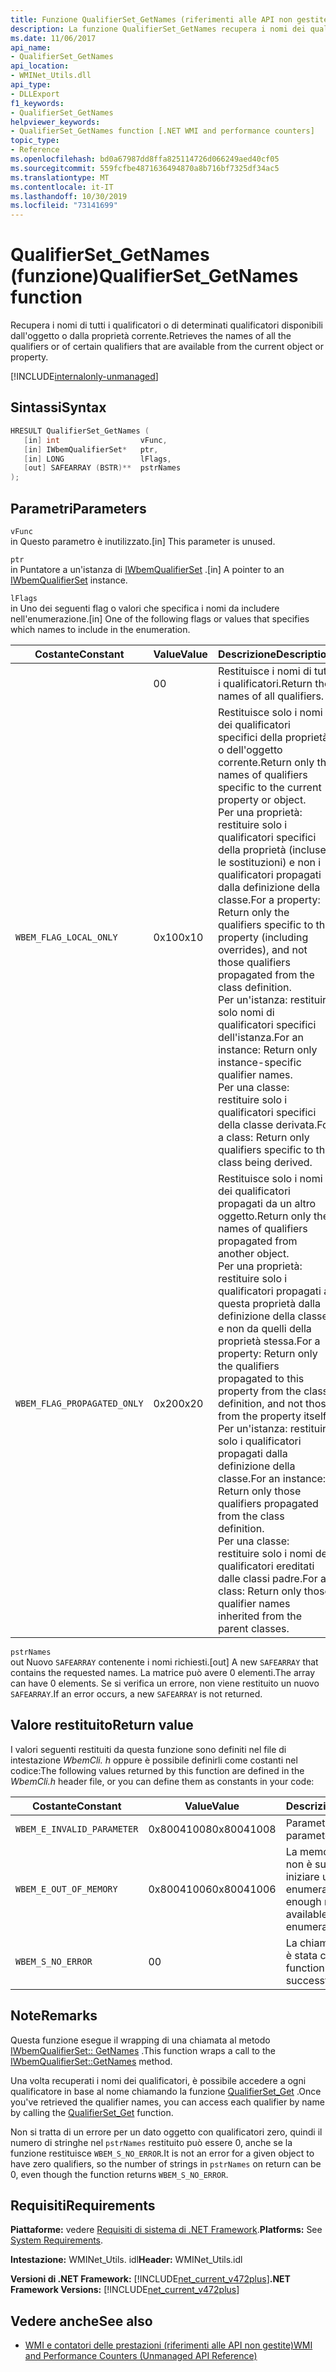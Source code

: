 ```yaml
---
title: Funzione QualifierSet_GetNames (riferimenti alle API non gestite)
description: La funzione QualifierSet_GetNames recupera i nomi dei qualificatori da un oggetto o da una proprietà.
ms.date: 11/06/2017
api_name:
- QualifierSet_GetNames
api_location:
- WMINet_Utils.dll
api_type:
- DLLExport
f1_keywords:
- QualifierSet_GetNames
helpviewer_keywords:
- QualifierSet_GetNames function [.NET WMI and performance counters]
topic_type:
- Reference
ms.openlocfilehash: bd0a67987dd8ffa825114726d066249aed40cf05
ms.sourcegitcommit: 559fcfbe4871636494870a8b716bf7325df34ac5
ms.translationtype: MT
ms.contentlocale: it-IT
ms.lasthandoff: 10/30/2019
ms.locfileid: "73141699"
---
```

# <a name="qualifierset_getnames-function"></a><span data-ttu-id="37955-103">QualifierSet_GetNames (funzione)</span><span class="sxs-lookup"><span data-stu-id="37955-103">QualifierSet_GetNames function</span></span>

<span data-ttu-id="37955-104">Recupera i nomi di tutti i qualificatori o di determinati qualificatori disponibili dall'oggetto o dalla proprietà corrente.</span><span class="sxs-lookup"><span data-stu-id="37955-104">Retrieves the names of all the qualifiers or of certain qualifiers that are available from the current object or property.</span></span>

[!INCLUDE[internalonly-unmanaged](../../../../includes/internalonly-unmanaged.md)]

## <a name="syntax"></a><span data-ttu-id="37955-105">Sintassi</span><span class="sxs-lookup"><span data-stu-id="37955-105">Syntax</span></span>

```cpp
HRESULT QualifierSet_GetNames (
   [in] int                  vFunc,
   [in] IWbemQualifierSet*   ptr,
   [in] LONG                 lFlags,
   [out] SAFEARRAY (BSTR)**  pstrNames
);
```

## <a name="parameters"></a><span data-ttu-id="37955-106">Parametri</span><span class="sxs-lookup"><span data-stu-id="37955-106">Parameters</span></span>

`vFunc`\
<span data-ttu-id="37955-107">in Questo parametro è inutilizzato.</span><span class="sxs-lookup"><span data-stu-id="37955-107">[in] This parameter is unused.</span></span>

`ptr`\
<span data-ttu-id="37955-108">in Puntatore a un'istanza di [IWbemQualifierSet](/windows/desktop/api/wbemcli/nn-wbemcli-iwbemqualifierset) .</span><span class="sxs-lookup"><span data-stu-id="37955-108">[in] A pointer to an [IWbemQualifierSet](/windows/desktop/api/wbemcli/nn-wbemcli-iwbemqualifierset) instance.</span></span>

`lFlags`\
<span data-ttu-id="37955-109">in Uno dei seguenti flag o valori che specifica i nomi da includere nell'enumerazione.</span><span class="sxs-lookup"><span data-stu-id="37955-109">[in] One of the following flags or values that specifies which names to include in the enumeration.</span></span>

|<span data-ttu-id="37955-110">Costante</span><span class="sxs-lookup"><span data-stu-id="37955-110">Constant</span></span>  |<span data-ttu-id="37955-111">Value</span><span class="sxs-lookup"><span data-stu-id="37955-111">Value</span></span>  |<span data-ttu-id="37955-112">Descrizione</span><span class="sxs-lookup"><span data-stu-id="37955-112">Description</span></span>  |
|---------|---------|---------|
|  | <span data-ttu-id="37955-113">0</span><span class="sxs-lookup"><span data-stu-id="37955-113">0</span></span> | <span data-ttu-id="37955-114">Restituisce i nomi di tutti i qualificatori.</span><span class="sxs-lookup"><span data-stu-id="37955-114">Return the names of all qualifiers.</span></span> |
| `WBEM_FLAG_LOCAL_ONLY` | <span data-ttu-id="37955-115">0x10</span><span class="sxs-lookup"><span data-stu-id="37955-115">0x10</span></span> | <span data-ttu-id="37955-116">Restituisce solo i nomi dei qualificatori specifici della proprietà o dell'oggetto corrente.</span><span class="sxs-lookup"><span data-stu-id="37955-116">Return only the names of qualifiers specific to the current property or object.</span></span> <br/> <span data-ttu-id="37955-117">Per una proprietà: restituire solo i qualificatori specifici della proprietà (incluse le sostituzioni) e non i qualificatori propagati dalla definizione della classe.</span><span class="sxs-lookup"><span data-stu-id="37955-117">For a property: Return only the qualifiers specific to the property (including overrides), and not those qualifiers propagated from the class definition.</span></span> <br/> <span data-ttu-id="37955-118">Per un'istanza: restituire solo nomi di qualificatori specifici dell'istanza.</span><span class="sxs-lookup"><span data-stu-id="37955-118">For an instance: Return only instance-specific qualifier names.</span></span> <br/> <span data-ttu-id="37955-119">Per una classe: restituire solo i qualificatori specifici della classe derivata.</span><span class="sxs-lookup"><span data-stu-id="37955-119">For a class: Return only qualifiers specific to the class being derived.</span></span>
|`WBEM_FLAG_PROPAGATED_ONLY` | <span data-ttu-id="37955-120">0x20</span><span class="sxs-lookup"><span data-stu-id="37955-120">0x20</span></span> | <span data-ttu-id="37955-121">Restituisce solo i nomi dei qualificatori propagati da un altro oggetto.</span><span class="sxs-lookup"><span data-stu-id="37955-121">Return only the names of qualifiers propagated from another object.</span></span> <br/> <span data-ttu-id="37955-122">Per una proprietà: restituire solo i qualificatori propagati a questa proprietà dalla definizione della classe e non da quelli della proprietà stessa.</span><span class="sxs-lookup"><span data-stu-id="37955-122">For a property: Return only the qualifiers propagated to this property from the class definition, and not those from the property itself.</span></span> <br/> <span data-ttu-id="37955-123">Per un'istanza: restituire solo i qualificatori propagati dalla definizione della classe.</span><span class="sxs-lookup"><span data-stu-id="37955-123">For an instance: Return only those qualifiers propagated from the class definition.</span></span> <br/> <span data-ttu-id="37955-124">Per una classe: restituire solo i nomi dei qualificatori ereditati dalle classi padre.</span><span class="sxs-lookup"><span data-stu-id="37955-124">For a class: Return only those qualifier names inherited from the parent classes.</span></span> |

`pstrNames`\
<span data-ttu-id="37955-125">out Nuovo `SAFEARRAY` contenente i nomi richiesti.</span><span class="sxs-lookup"><span data-stu-id="37955-125">[out] A new `SAFEARRAY` that contains the requested names.</span></span> <span data-ttu-id="37955-126">La matrice può avere 0 elementi.</span><span class="sxs-lookup"><span data-stu-id="37955-126">The array can have 0 elements.</span></span> <span data-ttu-id="37955-127">Se si verifica un errore, non viene restituito un nuovo `SAFEARRAY`.</span><span class="sxs-lookup"><span data-stu-id="37955-127">If an error occurs, a new `SAFEARRAY` is not returned.</span></span>

## <a name="return-value"></a><span data-ttu-id="37955-128">Valore restituito</span><span class="sxs-lookup"><span data-stu-id="37955-128">Return value</span></span>

<span data-ttu-id="37955-129">I valori seguenti restituiti da questa funzione sono definiti nel file di intestazione *WbemCli. h* oppure è possibile definirli come costanti nel codice:</span><span class="sxs-lookup"><span data-stu-id="37955-129">The following values returned by this function are defined in the *WbemCli.h* header file, or you can define them as constants in your code:</span></span>

|<span data-ttu-id="37955-130">Costante</span><span class="sxs-lookup"><span data-stu-id="37955-130">Constant</span></span>  |<span data-ttu-id="37955-131">Value</span><span class="sxs-lookup"><span data-stu-id="37955-131">Value</span></span>  |<span data-ttu-id="37955-132">Descrizione</span><span class="sxs-lookup"><span data-stu-id="37955-132">Description</span></span>  |
|---------|---------|---------|
|`WBEM_E_INVALID_PARAMETER` | <span data-ttu-id="37955-133">0x80041008</span><span class="sxs-lookup"><span data-stu-id="37955-133">0x80041008</span></span> | <span data-ttu-id="37955-134">Parametro non valido.</span><span class="sxs-lookup"><span data-stu-id="37955-134">A parameter is not valid.</span></span> |
|`WBEM_E_OUT_OF_MEMORY` | <span data-ttu-id="37955-135">0x80041006</span><span class="sxs-lookup"><span data-stu-id="37955-135">0x80041006</span></span> | <span data-ttu-id="37955-136">La memoria disponibile non è sufficiente per iniziare una nuova enumerazione.</span><span class="sxs-lookup"><span data-stu-id="37955-136">Not enough memory is available to begin a new enumeration.</span></span> |
|`WBEM_S_NO_ERROR` | <span data-ttu-id="37955-137">0</span><span class="sxs-lookup"><span data-stu-id="37955-137">0</span></span> | <span data-ttu-id="37955-138">La chiamata di funzione è stata completata.</span><span class="sxs-lookup"><span data-stu-id="37955-138">The function call was successful.</span></span>  |

## <a name="remarks"></a><span data-ttu-id="37955-139">Note</span><span class="sxs-lookup"><span data-stu-id="37955-139">Remarks</span></span>

<span data-ttu-id="37955-140">Questa funzione esegue il wrapping di una chiamata al metodo [IWbemQualifierSet:: GetNames](/windows/desktop/api/wbemcli/nf-wbemcli-iwbemqualifierset-getnames) .</span><span class="sxs-lookup"><span data-stu-id="37955-140">This function wraps a call to the [IWbemQualifierSet::GetNames](/windows/desktop/api/wbemcli/nf-wbemcli-iwbemqualifierset-getnames) method.</span></span>

<span data-ttu-id="37955-141">Una volta recuperati i nomi dei qualificatori, è possibile accedere a ogni qualificatore in base al nome chiamando la funzione [QualifierSet_Get](qualifierset-get.md) .</span><span class="sxs-lookup"><span data-stu-id="37955-141">Once you've retrieved the qualifier names, you can access each qualifier by name by calling the [QualifierSet_Get](qualifierset-get.md) function.</span></span>

<span data-ttu-id="37955-142">Non si tratta di un errore per un dato oggetto con qualificatori zero, quindi il numero di stringhe nel `pstrNames` restituito può essere 0, anche se la funzione restituisce `WBEM_S_NO_ERROR`.</span><span class="sxs-lookup"><span data-stu-id="37955-142">It is not an error for a given object to have zero qualifiers, so the number of strings in `pstrNames` on return can be 0, even though the function returns `WBEM_S_NO_ERROR`.</span></span>

## <a name="requirements"></a><span data-ttu-id="37955-143">Requisiti</span><span class="sxs-lookup"><span data-stu-id="37955-143">Requirements</span></span>

<span data-ttu-id="37955-144">**Piattaforme:** vedere [Requisiti di sistema di .NET Framework](../../get-started/system-requirements.md).</span><span class="sxs-lookup"><span data-stu-id="37955-144">**Platforms:** See [System Requirements](../../get-started/system-requirements.md).</span></span>

<span data-ttu-id="37955-145">**Intestazione:** WMINet_Utils. idl</span><span class="sxs-lookup"><span data-stu-id="37955-145">**Header:** WMINet_Utils.idl</span></span>

<span data-ttu-id="37955-146">**Versioni di .NET Framework:** [!INCLUDE[net_current_v472plus](../../../../includes/net-current-v472plus.md)]</span><span class="sxs-lookup"><span data-stu-id="37955-146">**.NET Framework Versions:** [!INCLUDE[net_current_v472plus](../../../../includes/net-current-v472plus.md)]</span></span>

## <a name="see-also"></a><span data-ttu-id="37955-147">Vedere anche</span><span class="sxs-lookup"><span data-stu-id="37955-147">See also</span></span>

- [<span data-ttu-id="37955-148">WMI e contatori delle prestazioni (riferimenti alle API non gestite)</span><span class="sxs-lookup"><span data-stu-id="37955-148">WMI and Performance Counters (Unmanaged API Reference)</span></span>](index.md)
